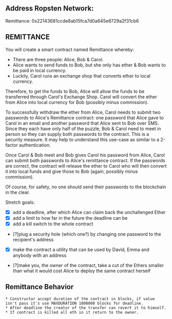 ## Address Ropsten Network:
Remittance: 0x22143681ccde8ab15fca7d0a645e8729a2f31cb6


REMITTANCE
------------
You will create a smart contract named Remittance whereby:

  * There are three people: Alice, Bob & Carol.
  * Alice wants to send funds to Bob, but she only has ether & Bob wants to be paid in local currency.
  * Luckily, Carol runs an exchange shop that converts ether to local currency.

Therefore, to get the funds to Bob, Alice will allow the funds to be transferred through Carol's Exchange Shop. Carol will convert the ether from Alice into local currency for Bob (possibly minus commission).

To successfully withdraw the ether from Alice, Carol needs to submit two passwords to Alice's Remittance contract: one password that Alice gave to Carol in an email and another password that Alice sent to Bob over SMS. Since they each have only half of the puzzle, Bob & Carol need to meet in person so they can supply both passwords to the contract. This is a security measure. It may help to understand this use-case as similar to a 2-factor authentication.

Once Carol & Bob meet and Bob gives Carol his password from Alice, Carol can submit both passwords to Alice's remittance contract. If the passwords are correct, the contract will release the ether to Carol who will then convert it into local funds and give those to Bob (again, possibly minus commission).

Of course, for safety, no one should send their passwords to the blockchain in the clear.

Stretch goals:

  * [x] add a deadline, after which Alice can claim back the unchallenged Ether
  * [x] add a limit to how far in the future the deadline can be
  * [x] add a kill switch to the whole contract
  * [?]plug a security hole (which one?) by changing one password to the recipient's address
  * [x] make the contract a utility that can be used by David, Emma and anybody with an address
  * [?]make you, the owner of the contract, take a cut of the Ethers smaller than what it would cost Alice to deploy the same contract herself


  Remittance Behavior
  ----------------------

    * Constructor accept duration of the contract in blocks, if value isn't pass it's use MAXDURATION 1000000 blocks for deadline.
    * After deadline the creator of the transfer can revert it to himself.
    * If contract is killed all eth in it return to the owner.

